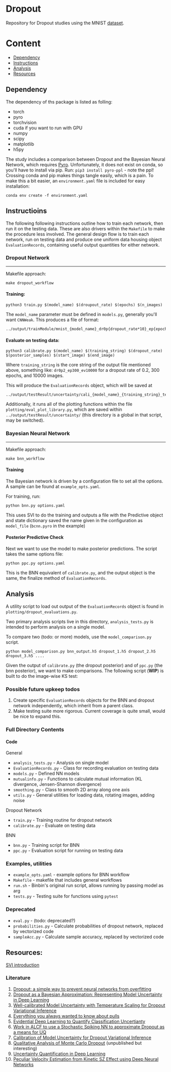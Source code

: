 Dropout
=================

Repository for Dropout studies using the MNIST [dataset](http://yann.lecun.com/exdb/mnist/). 

# Content
* [Dependency](#dependency)
* [Instructions](#instructions)
* [Analysis](#analysis)
* [Resources](#resources)

## Dependency

The dependency of ths package is listed as folling:
* torch 
* pyro
* torchvision
* cuda if you want to run with GPU
* numpy
* scipy
* matplotlib
* h5py

The study includes a comparison between Dropout and the Bayesian Neural Network, which requires [Pyro](http://pyro.ai/). Unfortunately, it does not exist on conda, so you'll have to install via pip. Run: `pip3 install pyro-ppl` - note the ppl! Crossing conda and pip makes things tangle easily, which is a pain.
To make this a bit easier, an `environment.yaml` file is included for easy installation: 

```
conda env create -f environment.yaml
```

## Instructioins

The following following instructions outline how to train each network, then run it on the testing data. These are also drivers within the `Makefile` to make the procedure less involved. The general design flow is to train each network, run on testing data and produce one uniform data housing object `EvaluationRecords`, containing useful output quantities for either network.

### Dropout Network
---

Makefile approach:

```
make dropout_workflow
```

#### Training:

```
python3 train.py $(model_name) $(droupout_rate) $(epochs) $(n_images) 
```

The `model_name` parameter must be defined in `models.py`, generally you'll want `CNNWeak`. This produces a file of format:

```
../output/trainModule/mnist_{model_name}_dr0p{dropout_rate*10}_ep{epochs}_ev{n_images}.pt
```

#### Evaluate on testing data:
```
python3 calibrate.py $(model_name) $(training_string) $(dropout_rate) $(posterior_samples) $(start_image) $(end_image)
```

Where `training_string` is the core string of the output file mentioned above, something like: `dr0p2_ep300_ev10000` for a dropout rate of 0.2, 300 epochs, and 10000 images.

This will produce the `EvaluationRecords` object, which will be saved at 

```
../output/testResult/uncertainty/cali_{model_name}_{training_string}_test{dropout_rate*10}_image{range_min+1}_{range_max}.h5
```

Additionally, it runs all of the plotting functions within the file `plotting/eval_plot_library.py`, which are saved within `../output/testResult/uncertainty/` (this directory is a global in that script, may be switched).


### Bayesian Neural Network
---

Makefile approach: 
```
make bnn_workflow
```

#### Training

The Bayesian network is driven by a configuration file to set all the options. A sample can be found at `example_opts.yaml`.

For training, run:

```
python bnn.py options.yaml
```

This uses SVI to do the training and outputs a file with the Predictive object and state dictionary saved the name given in the configuration as `model_file` (`bcnn.pyro` in the example)

#### Posterior Predictive Check

Next we want to use the model to make posterior predictions. The script takes the same options file:

```
python ppc.py options.yaml
```

This is the BNN equivalent of `calibrate.py`, and the output object is the same, the finalize method of `EvaluationRecords`.


## Analysis

A utility script to load out output of the `EvaluationRecords` object is found in `plotting/dropout_evaluations.py`.

Two primary analysis scripts live in this directory, `analysis_tests.py` is intended to perform analysis on a single model. 

To compare two (todo: or more) models, use the `model_comparison.py` script.

```
python model_comparison.py bnn_output.h5 dropout_1.h5 dropout_2.h5 dropout_3.h5 ....
```

Given the output of `calibrate.py` (the dropout posterior) and of `ppc.py` (the bnn posterior), we want to make comparisons. The following script (**WIP**) is built to do the image-wise KS test:


### Possible future upkeep todos
1. Create specific `EvaluationRecords` objects for the BNN and dropout network independently, which inherit from a parent class.
2. Make testing suite more rigorous. Current coverage is quite small, would be nice to expand this.


### Full Directory Contents

#### Code

General

- `analysis_tests.py` - Analysis on single model
- `EvaluationRecords.py` - Class for recording evaluation on testing data
- `models.py` - Defined NN models
- `mutualinfo.py` - Functions to calculate mutual information (KL divergence, Jensen-Shannon divergence) 
- `smoothing.py` - Class to smooth 2D array along one axis
- `utils.py` - General utilities for loading data, rotating images, adding noise

Dropout Network

- `train.py` - Training routine for dropout network
- `calibrate.py` - Evaluate on testing data

BNN
- `bnn.py` - Training script for BNN
- `ppc.py` - Evaluation script for running on testing data

### Examples, utilities

- `example_opts.yaml` - example options for BNN workflow
- `Makefile` - makefile that includes general workflows
- `run.sh` - Binbin's original run script, allows running by passing model as arg
- `tests.py` - Testing suite for functions using `pytest`

### Deprecated
- `eval.py` - (todo: deprecated?)
- `probabilities.py` - Calculate probabilities of dropout network, replaced by vectorized code
- `sampleAcc.py` - Calculate sample accuracy, replaced by vectorized code


## Resources:

[SVI introduction](http://pyro.ai/examples/svi_part_i.html)

### Literature

1. [Dropout: a simple way to prevent neural networks from overfitting](http://jmlr.org/papers/v15/srivastava14a.html)
2. [Dropout as a Bayesian Approximation: Representing Model Uncertainty in Deep Learning](https://arxiv.org/pdf/1506.02142.pdf)
3. [Well-calibrated Model Uncertainty with Temperature Scaling for Dropout Variational Inference](http://bayesiandeeplearning.org/2019/papers/77.pdf)
4. [Everything you always wanted to know about pulls](http://physics.rockefeller.edu/luc/technical_reports/cdf5776_pulls.pdf)
5. [Evidential Deep Learning to Quantify Classification Uncertianty](https://arxiv.org/pdf/1806.01768.pdf)
6. [Work in ALCF to use a Stochastic Spiking NN to approximate Dropout as a means for UQ](https://ornlcda.github.io/icons2019/presentations/wycoff_icons2019_prez.pdf)
7. [Calibration of Model Uncertainty for Dropout Variational Inference](https://arxiv.org/pdf/2006.11584.pdf)
8. [Qualitative Analysis of Monte Carlo Dropout](https://arxiv.org/abs/2007.01720v1) (unpublished but interesting)
9. [Uncertainty Quantification in Deep Learning](https://www.inovex.de/blog/uncertainty-quantification-deep-learning/)
10. [Peculiar Velocity Estimation from Kinetic SZ Effect using Deep Neural Networks](https://arxiv.org/abs/2010.03762)